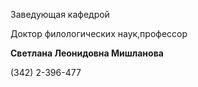 Заведующая кафедрой
 

 Доктор филологических наук,профессор
 

**Светлана Леонидовна Мишланова** 


 (342) 2-396-477
 


  